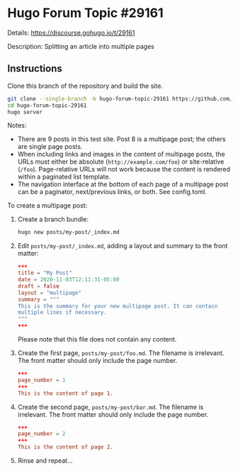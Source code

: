 # Hugo Forum Topic #29161

Details: <https://discourse.gohugo.io/t/29161>

Description: Splitting an article into multiple pages

## Instructions

Clone this branch of the repository and build the site.

```bash
git clone --single-branch -b hugo-forum-topic-29161 https://github.com/jmooring/hugo-testing hugo-forum-topic-29161
cd hugo-forum-topic-29161
hugo server
```

Notes:

- There are 9 posts in this test site. Post 8 is a multipage post; the others are single page posts.
- When including links and images in the content of multipage posts, the URLs must either be absolute (`http://example.com/foo`) or site-relative (`/foo`). Page-relative URLs will not work because the content is rendered within a paginated list template.
- The navigation interface at the bottom of each page of a multipage post can be a paginator, next/previous links, or both. See config.toml.

To create a multipage post:

1. Create a branch bundle:

    ```bash
    hugo new posts/my-post/_index.md
    ```

2. Edit `posts/my-post/_index.md`, adding a layout and summary to the front matter:

    ```toml
    +++
    title = "My Post"
    date = 2020-11-03T12:11:31-05:00
    draft = false
    layout = "multipage"
    summary = """
    This is the summary for your new multipage post. It can contain
    multiple lines if necessary.
    """
    +++
    ```

    Please note that this file does not contain any content.

3. Create the first page, `posts/my-post/foo.md`. The filename is irrelevant. The front matter should only include the page number.

    ```toml
    +++
    page_number = 1
    +++
    This is the content of page 1.
    ```

4. Create the second page, `posts/my-post/bar.md`. The filename is irrelevant. The front matter should only include the page number.

    ```toml
    +++
    page_number = 2
    +++
    This is the content of page 2.
    ```

5. Rinse and repeat...
